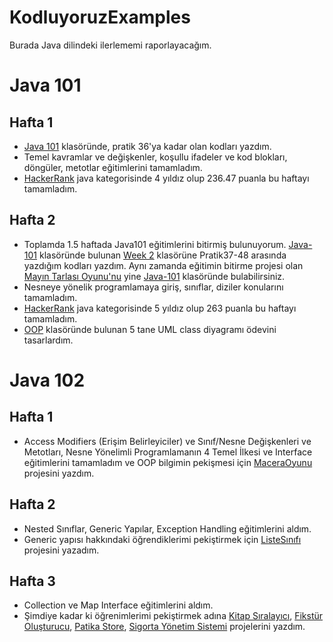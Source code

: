 # KodluyoruzExamples
Burada Java dilindeki ilerlememi raporlayacağım.
# Java 101
## Hafta 1
- [Java 101](https://github.com/AMRSCDL/KodluyoruzExamples/tree/main/Java-101) klasöründe, pratik 36'ya kadar olan kodları yazdım.
- Temel kavramlar ve değişkenler, koşullu ifadeler ve kod blokları, döngüler, metotlar eğitimlerini tamamladım.
- [HackerRank](https://www.hackerrank.com/aedemirtas00?hr_r=1) java kategorisinde 4 yıldız olup 236.47 puanla bu haftayı tamamladım.
## Hafta 2
- Toplamda 1.5 haftada Java101 eğitimlerini bitirmiş bulunuyorum. [Java-101](https://github.com/AMRSCDL/KodluyoruzExamples/tree/main/Java-101) klasöründe bulunan [Week 2](https://github.com/AMRSCDL/KodluyoruzExamples/tree/main/Java-101/Week%2002) klasörüne Pratik37-48 arasında yazdığım kodları yazdım. Aynı zamanda eğitimin bitirme projesi olan [Mayın Tarlası Oyunu'nu](https://github.com/AMRSCDL/KodluyoruzExamples/tree/main/Java-101/ZBitirme%20Projesi/May%C4%B1n%20Tarlas%C4%B1%20Oyunu) yine [Java-101](https://github.com/AMRSCDL/KodluyoruzExamples/tree/main/Java-101) klasöründe bulabilirsiniz.
- Nesneye yönelik programlamaya giriş, sınıflar, diziler konularını tamamladım.
- [HackerRank](https://www.hackerrank.com/aedemirtas00?hr_r=1) java kategorisinde 5 yıldız olup 263 puanla bu haftayı tamamladım.
- [OOP](https://github.com/AMRSCDL/KodluyoruzExamples/tree/main/OOP) klasöründe bulunan 5 tane UML class diyagramı ödevini tasarlardım.
# Java 102
## Hafta 1
- Access Modifiers (Erişim Belirleyiciler) ve Sınıf/Nesne Değişkenleri ve Metotları, Nesne Yönelimli Programlamanın 4 Temel İlkesi ve Interface eğitimlerini tamamladım ve OOP bilgimin pekişmesi için [MaceraOyunu](https://github.com/AMRSCDL/KodluyoruzExamples/tree/main/Java-102/01.Java_102_MaceraOyunu) projesini yazdım.
## Hafta 2
- Nested Sınıflar, Generic Yapılar, Exception Handling eğitimlerini aldım.
- Generic yapısı hakkındaki öğrendiklerimi pekiştirmek için [ListeSınıfı](https://github.com/AMRSCDL/KodluyoruzExamples/tree/main/Java-102/02.Java_102_ListeSinifi) projesini yazadım.
## Hafta 3
- Collection ve Map Interface eğitimlerini aldım.
- Şimdiye kadar ki öğrenimlerimi pekiştirmek adına [Kitap Sıralayıcı](https://github.com/AMRSCDL/KodluyoruzExamples/tree/main/Java-102/03.Java_102_KitapSiralayici), [Fikstür Oluşturucu](https://github.com/AMRSCDL/KodluyoruzExamples/tree/main/Java-102/04.Java_102_FiksturOlusturucu), [Patika Store](https://github.com/AMRSCDL/KodluyoruzExamples/tree/main/Java-102/05.Java_102_PatikaStore), [Sigorta Yönetim Sistemi](https://github.com/AMRSCDL/KodluyoruzExamples/tree/main/Java-102/06.Java_102_SigortaYonetimSistemi) projelerini yazdım. 


